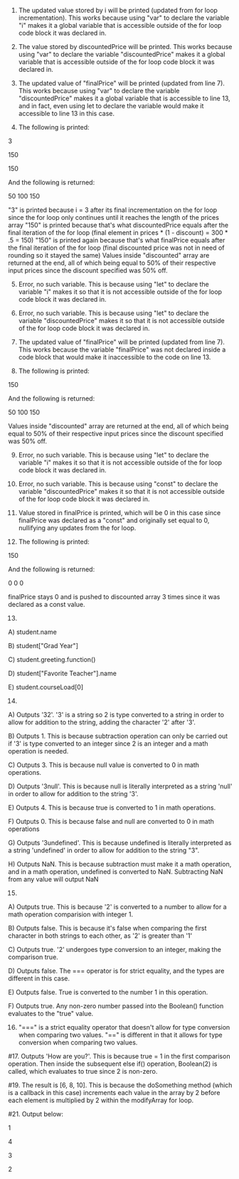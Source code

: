 1. The updated value stored by i will be printed (updated from for loop incrementation). This works because using "var" to declare the variable "i" makes it a global variable that is accessible outside of the for loop code block it was declared in.

2. The value stored by discountedPrice will be printed. This works because using "var" to declare the variable "discountedPrice" makes it a global variable that is accessible outside of the for loop code block it was declared in.

3. The updated value of "finalPrice" will be printed (updated from line 7). This works because using "var" to declare the variable "discountedPrice" makes it a global variable that is accessible to line 13, and in fact, even using let to declare the variable would make it accessible to line 13 in this case.

4. The following is printed:

3

150

150

And the following is returned:

50 100 150

"3" is printed because i = 3 after its final incrementation on the for loop since the for loop only continues until it reaches the length of the prices array
"150" is printed because that's what discountedPrice equals after the final iteration of the for loop (final element in prices * (1 - discount) = 300 * .5 = 150)
"150" is printed again because that's what finalPrice equals after the final iteration of the for loop (final discounted price was not in need of rounding so it stayed the same)
Values inside "discounted" array are returned at the end, all of which being equal to 50% of their respective input prices since the discount specified was 50% off.

5. Error, no such variable. This is because using "let" to declare the variable "i" makes it so that it is not accessible outside of the for loop code block it was declared in.

6. Error, no such variable. This is because using "let" to declare the variable "discountedPrice" makes it so that it is not accessible outside of the for loop code block it was declared in.

7. The updated value of "finalPrice" will be printed (updated from line 7). This works because the variable "finalPrice" was not declared inside a code block that would make it inaccessible to the code on line 13.

8. The following is printed:

150

And the following is returned:

50 100 150

Values inside "discounted" array are returned at the end, all of which being equal to 50% of their respective input prices since the discount specified was 50% off.

9. Error, no such variable. This is because using "let" to declare the variable "i" makes it so that it is not accessible outside of the for loop code block it was declared in.

10. Error, no such variable. This is because using "const" to declare the variable "discountedPrice" makes it so that it is not accessible outside of the for loop code block it was declared in.

11. Value stored in finalPrice is printed, which will be 0 in this case since finalPrice was declared as a "const" and originally set equal to 0, nullifying any updates from the for loop.

12. The following is printed:



150

And the following is returned:

0 0 0

finalPrice stays 0 and is pushed to discounted array 3 times since it was declared as a const value.

13.

  A) student.name
  
  B) student["Grad Year"]
  
  C) student.greeting.function()
  
  D) student["Favorite Teacher"].name
  
  E) student.courseLoad[0]
  
14.

  A) Outputs '32'. '3' is a string so 2 is type converted to a string in order to allow for addition to the string, adding the character '2' after '3'.
  
  B) Outputs 1. This is because subtraction operation can only be carried out if '3' is type converted to an integer since 2 is an integer and a math operation is needed.
  
  C) Outputs 3. This is because null value is converted to 0 in math operations.
  
  D) Outputs '3null'. This is because null is literally interpreted as a string 'null' in order to allow for addition to the string '3'.
  
  E) Outputs 4. This is because true is converted to 1 in math operations.
  
  F) Outputs 0. This is because false and null are converted to 0 in math operations
  
  G) Outputs '3undefined'. This is because undefined is literally interpreted as a string 'undefined' in order to allow for addition to the string "3".
  
  H) Outputs NaN. This is because subtraction must make it a math operation, and in a math operation, undefined is converted to NaN. Subtracting NaN from any value will output        NaN
  
15.

  A) Outputs true. This is because '2' is converted to a number to allow for a math operation comparision with integer 1.
  
  B) Outputs false. This is because it's false when comparing the first character in both strings to each other, as '2' is greater than '1'
  
  C) Outputs true. '2' undergoes type conversion to an integer, making the comparison true.
  
  D) Outputs false. The === operator is for strict equality, and the types are different in this case.
  
  E) Outputs false. True is converted to the number 1 in this operation.
  
  F) Outputs true. Any non-zero number passed into the Boolean() function evaluates to the "true" value.
  
16. "===" is a strict equality operator that doesn't allow for type conversion when comparing two values. "==" is different in that it allows for type conversion when comparing      two values.

#17. Outputs 'How are you?'. This is because true = 1 in the first comparison operation. Then inside the subsequent else if() operation, Boolean(2) is called, which evaluates to      true since 2 is non-zero.

#19. The result is [6, 8, 10]. This is because the doSomething method (which is a callback in this case) increments each value in the array by 2 before each element is multiplied     by 2 within the modifyArray for loop.

#21. Output below:

1

4

3

2
  
